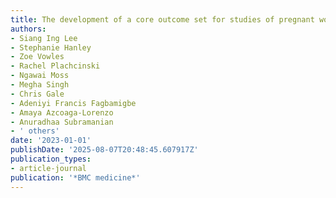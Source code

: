 ```yaml
---
title: The development of a core outcome set for studies of pregnant women with multimorbidity
authors:
- Siang Ing Lee
- Stephanie Hanley
- Zoe Vowles
- Rachel Plachcinski
- Ngawai Moss
- Megha Singh
- Chris Gale
- Adeniyi Francis Fagbamigbe
- Amaya Azcoaga-Lorenzo
- Anuradhaa Subramanian
- ' others'
date: '2023-01-01'
publishDate: '2025-08-07T20:48:45.607917Z'
publication_types:
- article-journal
publication: '*BMC medicine*'
---
```

